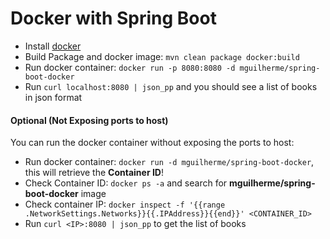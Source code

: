 # Docker with Spring Boot
- Install [docker](https://www.docker.com/)
- Build Package and docker image: `mvn clean package docker:build`
- Run docker container: `docker run -p 8080:8080 -d mguilherme/spring-boot-docker`
- Run `curl localhost:8080 | json_pp` and you should see a list of books in json format

#### Optional (Not Exposing ports to host)
You can run the docker container without exposing the ports to host:

- Run docker container: `docker run -d mguilherme/spring-boot-docker`, this will retrieve the **Container ID**!
- Check Container ID: `docker ps -a` and search for **mguilherme/spring-boot-docker** image
- Check container IP: `docker inspect -f '{{range .NetworkSettings.Networks}}{{.IPAddress}}{{end}}' <CONTAINER_ID>`
- Run `curl <IP>:8080 | json_pp` to get the list of books